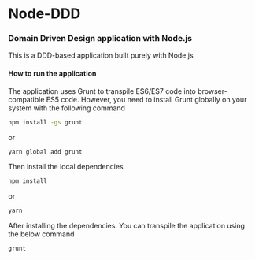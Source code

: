 # Node-DDD
### Domain Driven Design application with Node.js

This is a DDD-based application built purely with Node.js

#### How to run the application
The application uses Grunt to transpile ES6/ES7 code into browser-compatible ES5 code. However, you need to install Grunt globally on your system with the following command

```bash
npm install -gs grunt
```
or

```bash
yarn global add grunt
```

Then install the local dependencies

```bash
npm install
```

or

```bash
yarn
```

After installing the dependencies. You can transpile the application using the below command

```bash
grunt
```
